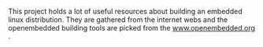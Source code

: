 This project holds a lot of useful resources about building an embedded linux distribution. They are gathered from the internet webs and the openembedded building tools are picked from the www.openembedded.org .